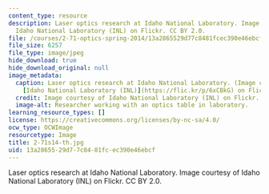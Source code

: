 ```yaml
---
content_type: resource
description: Laser optics research at Idaho National Laboratory. Image courtesy of
  Idaho National Laboratory (INL) on Flickr. CC BY 2.0.
file: /courses/2-71-optics-spring-2014/13a2865529d77c8481fcec390e46ebcf_2-71s14-th.jpg
file_size: 6257
file_type: image/jpeg
hide_download: true
hide_download_original: null
image_metadata:
  caption: Laser optics research at Idaho National Laboratory. (Image courtesy of
    [Idaho National Laboratory (INL)](https://flic.kr/p/6xCBkG) on Flickr. CC BY 2.0.)
  credit: Image courtesy of Idaho National Laboratory (INL) on Flickr. CC BY 2.0.
  image-alt: Researcher working with an optics table in laboratory.
learning_resource_types: []
license: https://creativecommons.org/licenses/by-nc-sa/4.0/
ocw_type: OCWImage
resourcetype: Image
title: 2-71s14-th.jpg
uid: 13a28655-29d7-7c84-81fc-ec390e46ebcf
---
```

Laser optics research at Idaho National Laboratory. Image courtesy of Idaho National Laboratory (INL) on Flickr. CC BY 2.0.